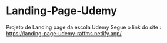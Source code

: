 # Landing-Page-Udemy
Projeto de Landing page  da escola Udemy
Segue o link do site :  https://landing-page-udemy-raffms.netlify.app/
